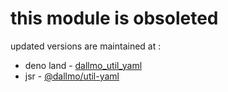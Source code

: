 # this module is obsoleted

updated versions are maintained at : 
- deno land - [dallmo_util_yaml][link-1]
- jsr - [@dallmo/util-yaml][link-2]

[comments]: ------------------------------------
[link-1]: https://deno.land/x/dallmo_util_yaml
[link-2]: https://jsr.io/@dallmo/util-yaml
